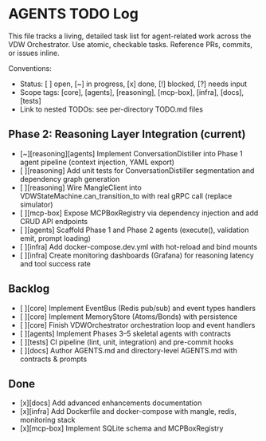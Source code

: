 # AGENTS TODO Log

This file tracks a living, detailed task list for agent-related work across the VDW Orchestrator. Use atomic, checkable tasks. Reference PRs, commits, or issues inline.

Conventions:
- Status: [ ] open, [~] in progress, [x] done, [!] blocked, [?] needs input
- Scope tags: [core], [agents], [reasoning], [mcp-box], [infra], [docs], [tests]
- Link to nested TODOs: see per-directory TODO.md files

## Phase 2: Reasoning Layer Integration (current)

- [~][reasoning][agents] Implement ConversationDistiller into Phase 1 agent pipeline (context injection, YAML export)
- [ ][reasoning] Add unit tests for ConversationDistiller segmentation and dependency graph generation
- [ ][reasoning] Wire MangleClient into VDWStateMachine.can_transition_to with real gRPC call (replace simulator)
- [ ][mcp-box] Expose MCPBoxRegistry via dependency injection and add CRUD API endpoints
- [ ][agents] Scaffold Phase 1 and Phase 2 agents (execute(), validation emit, prompt loading)
- [ ][infra] Add docker-compose.dev.yml with hot-reload and bind mounts
- [ ][infra] Create monitoring dashboards (Grafana) for reasoning latency and tool success rate

## Backlog

- [ ][core] Implement EventBus (Redis pub/sub) and event types handlers
- [ ][core] Implement MemoryStore (Atoms/Bonds) with persistence
- [ ][core] Finish VDWOrchestrator orchestration loop and event handlers
- [ ][agents] Implement Phases 3–5 skeletal agents with contracts
- [ ][tests] CI pipeline (lint, unit, integration) and pre-commit hooks
- [ ][docs] Author AGENTS.md and directory-level AGENTS.md with contracts & prompts

## Done

- [x][docs] Add advanced enhancements documentation
- [x][infra] Add Dockerfile and docker-compose with mangle, redis, monitoring stack
- [x][mcp-box] Implement SQLite schema and MCPBoxRegistry
